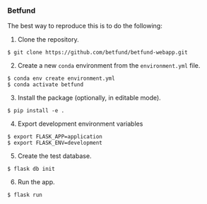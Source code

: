 ### Betfund

The best way to reproduce this is to do the following:

1. Clone the repository.

```
$ git clone https://github.com/betfund/betfund-webapp.git
```


2. Create a new `conda` environment from the `environment.yml` file.

```
$ conda env create environment.yml
$ conda activate betfund
```

3. Install the package (optionally, in editable mode).

```
$ pip install -e .
```

4. Export development environment variables

```
$ export FLASK_APP=application
$ export FLASK_ENV=development
```

5. Create the test database.

```
$ flask db init
```

6. Run the app.

```
$ flask run
```
